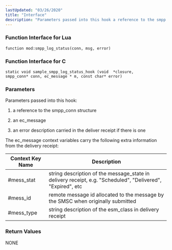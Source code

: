 ```yaml
---
lastUpdated: "03/26/2020"
title: "Interface"
description: "Parameters passed into this hook a reference to the smpp conn structure an ec message an error description carried in the deliver receipt if there is one The ec message context variables carry the following extra information from the delivery receipt Table 10 1 SMPP Logger Status ec message Context..."
---
```


### <a name="idp563776"></a> Function Interface for Lua

`function mod:smpp_log_status(conn, msg, error)`
### <a name="idp565568"></a> Function Interface for C

```
static void sample_smpp_log_status_hook (void  *closure,
smpp_conn* conn, ec_message * m, const char* error)
```

### <a name="idp567472"></a> Parameters

Parameters passed into this hook:

1.  a reference to the smpp_conn structure

2.  an ec_message

3.  an error description carried in the deliver receipt if there is one

The ec_message context variables carry the following extra information from the delivery receipt:

<a name="SMPP_Logger_Status_ec_message_Context_Variables"></a> 


| Context Key Name | Description |
| --- | --- |
| #mess_stat | string description of the message_state in delivery receipt, e.g. "Scheduled", "Delivered", "Expired", etc |
| #mess_id | remote message id allocated to the message by the SMSC when originally submitted |
| #mess_type | string description of the esm_class in delivery receipt |

### <a name="idp580592"></a> Return Values

NONE